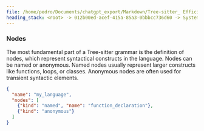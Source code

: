```yaml
---
file: /home/pedro/Documents/chatgpt_export/Markdown/Tree-sitter_ Efficient Incremental Parsing.md
heading_stack: <root> -> 012b00ed-acef-415a-85a3-0bbbcc736d60 -> System -> 3432677d-89e7-4f05-8a14-86a65e6e5caf -> System -> aaa2c029-cc12-4907-ae68-01b934f5d1be -> User -> 4e51a3d9-7fcd-432b-8926-7cd5d892246f -> Assistant -> Incremental Parsing -> Parsing Algorithm -> Error Recovery -> Grammar Definition -> Language Agnostic -> Real-world Use Cases -> Conclusion -> aaa2d86d-31e7-4fae-8bf8-c834b3aef56b -> User -> e7d59657-1891-40a5-8e8c-7aaa8a004343 -> Assistant -> Nodes
---
```

### Nodes

The most fundamental part of a Tree-sitter grammar is the definition of nodes, which represent syntactical constructs in the language. Nodes can be named or anonymous. Named nodes usually represent larger constructs like functions, loops, or classes. Anonymous nodes are often used for transient syntactic elements.

```json
{
  "name": "my_language",
  "nodes": [
    {"kind": "named", "name": "function_declaration"},
    {"kind": "anonymous"}
  ]
}
```

